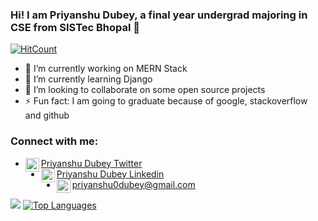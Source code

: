 ### Hi! I am Priyanshu Dubey, a final year undergrad majoring in CSE from SISTec Bhopal 👋

[![HitCount](http://hits.dwyl.com/priyanshudubey/priyanshudubey.svg)](http://hits.dwyl.com/priyanshudubey/priyanshudubey)

- 🔭 I’m currently working on MERN Stack
- 🌱 I’m currently learning Django
- 👯 I’m looking to collaborate on some open source projects
- ⚡ Fun fact: I am going to graduate because of google, stackoverflow and github

### Connect with me:
- <img align="left" alt="PriyanshuDube15 | Twitter" width="22px" src="https://cdn.jsdelivr.net/npm/simple-icons@v3/icons/twitter.svg" /> <a href="https://twitter.com/PriyanshuDube15">Priyanshu Dubey Twitter </a>
- <img align="left" alt="priyanshudubey | LinkedIn" width="22px" src="https://cdn.jsdelivr.net/npm/simple-icons@v3/icons/linkedin.svg" /><a href="https://www.linkedin.com/in/priyanshudubey/">Priyanshu Dubey Linkedin</a>
- <img align="left" alt="gmail | Gmail" width="22px" src="https://cdn.jsdelivr.net/npm/simple-icons@v3/icons/gmail.svg" />priyanshu0dubey@gmail.com

![](https://github-readme-stats.vercel.app/api?username=priyanshudubey&include_all_commits=true&show_owner=true&theme=highcontrast&show_icons=true&hide=prs)
[![Top Languages](https://github-readme-stats.vercel.app/api/top-langs/?username=priyanshudubey&theme=highcontrast&layout=compact)](https://github.com/priyanshudubey)
